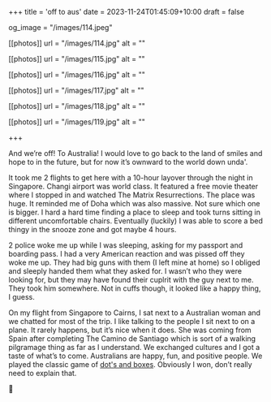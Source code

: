 +++
title = 'off to aus'
date = 2023-11-24T01:45:09+10:00
draft = false

og_image = "/images/114.jpeg"

[[photos]]
  url = "/images/114.jpg"
  alt = ""

[[photos]]
  url = "/images/115.jpg"
  alt = ""

[[photos]]
  url = "/images/116.jpg"
  alt = ""

[[photos]]
  url = "/images/117.jpg"
  alt = ""

[[photos]]
  url = "/images/118.jpg"
  alt = ""

[[photos]]
  url = "/images/119.jpg"
  alt = ""

+++

And we’re off! To Australia! I would love to go back to the land of smiles and hope to in the future, but for now it’s ownward to the world down unda'.

It took me 2 flights to get here with a 10-hour layover through the night in Singapore. Changi airport was world class. It featured a free movie theater where I stopped in and watched The Matrix Resurrections. The place was huge. It reminded me of Doha which was also massive. Not sure which one is bigger. I hard a hard time finding a place to sleep and took turns sitting in different uncomfortable chairs. Eventually (luckily) I was able to score a bed thingy in the snooze zone and got maybe 4 hours.

2 police woke me up while I was sleeping, asking for my passport and boarding pass. I had a very American reaction and was pissed off they woke me up. They had big guns with them (I left mine at home) so I obliged and sleeply handed them what they asked for. I wasn’t who they were looking for, but they may have found their cuplrit with the guy next to me. They took him somewhere. Not in cuffs though, it looked like a happy thing, I guess.

On my flight from Singapore to Cairns, I sat next to a Australian woman and we chatted for most of the trip. I like talking to the people I sit next to on a plane. It rarely happens, but it’s nice when it does. She was coming from Spain after completing The Camino de Santiago which is sort of a walking pilgramage thing as far as I understand. We exchanged cultures and I got a taste of what’s to come. Australians are happy, fun, and positive people. We played the classic game of [dot's and boxes](https://gametable.org/games/dots-and-boxes/). Obviously I won, don’t really need to explain that.

🛫
